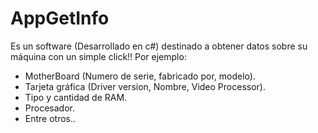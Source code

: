 # AppGetInfo

Es un software (Desarrollado en c#) destinado a obtener datos sobre su máquina con un simple click!! 
Por ejemplo:
- MotherBoard (Numero de serie, fabricado por, modelo).
- Tarjeta gráfica (Driver version, Nombre, Video Processor).
- Tipo y cantidad de RAM.
- Procesador.
- Entre otros..
